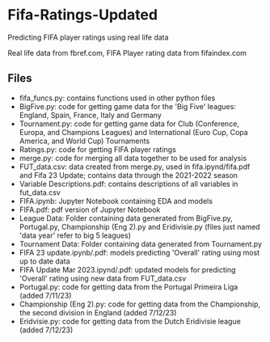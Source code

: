 # Fifa-Ratings-Updated
Predicting FIFA player ratings using real life data

Real life data from fbref.com, FIFA Player rating data from fifaindex.com

## Files
- fifa_funcs.py: contains functions used in other python files
- BigFive.py: code for getting game data for the 'Big Five' leagues: England, Spain, France, Italy and Germany
- Tournament.py: code for getting game data for Club (Conference, Europa, and Champions Leagues) and International (Euro Cup, Copa America, and World Cup) Tournaments
- Ratings.py: code for getting FIFA player ratings
- merge.py: code for merging all data together to be used for analysis
- FUT_data.csv: data created from merge.py, used in fifa.ipynd/fifa.pdf and Fifa 23 Update; contains data through the 2021-2022 season
- Variable Descriptions.pdf: contains descriptions of all variables in fut_data.csv
- FIFA.ipynb: Jupyter Notebook containing EDA and models
- FIFA.pdf: pdf version of Jupyter Notebook 
- League Data: Folder containing data generated from BigFive.py, Portugal.py, Championship (Eng 2).py and Eridivisie.py (files just named 'data year' refer to big 5 leagues)
- Tournament Data: Folder containing data generated from Tournament.py
- FIFA 23 update.ipynb/.pdf: models predicting 'Overall' rating using most up to date data 
- FIFA Update Mar 2023.ipynd/.pdf: updated models for predicting 'Overall' rating using new data from FUT_data.csv
- Portugal.py: code for getting data from the Portugal Primeira Liga (added 7/11/23)
- Championship (Eng 2).py: code for getting data from the Championship, the second division in England (added 7/12/23)
- Eridvisie.py: code for getting data from the Dutch Eridivisie league (added 7/12/23)
